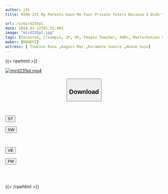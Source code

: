 ```yaml
---
author: j91
title: MIRD-235 My Parents Gave Me Four Private Tutors Because I Didn't Study Too Much...! Total 14 Ejaculations And 9 Creampies! ASMR Dirty Talk Onasapo Whispering Heaven! ! Suzu Aiho, Mai Hanakari, Sumire Kuramoto, Luna Tsukino

url: /v/mird235pl
date: 2024-01-12T01:55:00Z
image: "mird235pl.jpg"
tags: [Censored, Creampie, 3P, 4P, Female Teacher, 4HR+, Masturbation Support	]
maker: [MOODYZ]
actress: [ Tsukino Runa ,Kagari Mai ,Kuramoto Sumire ,Akane Suzu]
---
```



{{< rawhtml >}}

<div class="video" data-videoid="wdD2BkAzR8TJweP">
    <a href="javascript:;">
        <img src="/v/mird235pl/mird235pl.jpg" width="WIDTH" height="HEIGHT" alt="mird235pl.mp4" loading="lazy">
    </a>
</div>

<script type="text/javascript" src="https://j91.asia/asset/on-demand-st.js"></script>

<br>
  <link rel="stylesheet" href="https://j91.asia/asset/bs5.css">
  
  <center>
  <button class="btn btn-primary" type="button" data-bs-toggle="collapse" data-bs-target=".multi-collapse" aria-expanded="false" aria-controls="multiCollapseExample1 multiCollapseExample2"><h2>Download</h2></button></center>
</p>
<div class="row">
  <div class="col">
    <div class="collapse multi-collapse" id="multiCollapseExample1">
      <div class="card card-body">
	      	      <br>
<div class="buttons">  
<p><a href="https://streamtape.to/v/wdD2BkAzR8TJweP" target="_blank"><button class="btn-hover color-3"><i class="fa fa-download"></i> ST</button></a></p>
<p><a href="https://flaswish.com/kfy9stre0tpi" target="_blank"><button class="btn-hover color-2"><i class="fa fa-download"></i> SW</button></a></p></div>
    </div>
  </div>
</div>
  <div class="col">
    <div class="collapse multi-collapse" id="multiCollapseExample2">
      <div class="card card-body">
	      <br>
<div class="buttons">
<p><a href="javascript:;" target="_blank"><button class="btn-hover color-9"><i class="fa fa-download"></i> VE</button></a></p>
<p><a href="javascript:;" target="_blank"><button class="btn-hover color-8"><i class="fa fa-download"></i> FM</button></a></p></div>
<br><br>
      </div>
    </div>
  </div>
</div>

{{< /rawhtml >}}